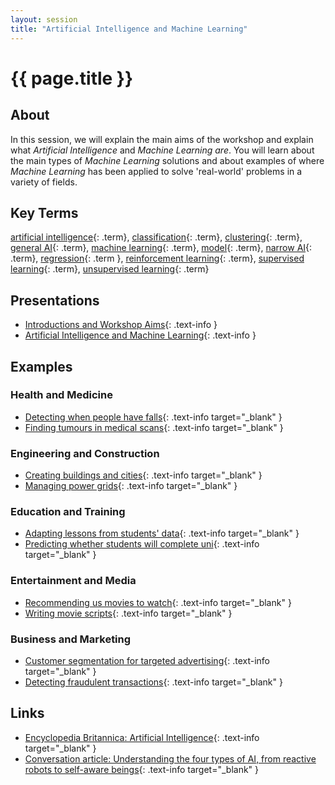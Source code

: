 ```yaml
---
layout: session
title: "Artificial Intelligence and Machine Learning"
---
```


# {{ page.title }}

## About

In this session, we will explain the main aims of the workshop and explain what *Artificial Intelligence* and *Machine Learning are*.
You will learn about the main types of *Machine Learning* solutions and about examples of where *Machine Learning* has been applied to solve 'real-world' problems in a variety of fields.

## Key Terms

[artificial intelligence](){: .term}, [classification](){: .term}, [clustering](){: .term}, [general AI](){: .term}, [machine learning](){: .term}, [model](){: .term}, [narrow AI](){: .term}, [regression](){: .term }, [reinforcement learning](){: .term}, [supervised learning](){: .term}, [unsupervised learning](){: .term}

## Presentations

- [Introductions and Workshop Aims](){: .text-info } <i class="fas fa-file-pdf session-icon"></i>
- [Artificial Intelligence and Machine Learning](){: .text-info } <i class="fas fa-file-pdf session-icon"></i>

## Examples

### Health and Medicine

- [Detecting when people have falls](https://www.mobihealthnews.com/content/how-fall-detection-moving-beyond-pendant){: .text-info target="_blank" } <i class="fas fa-link session-icon"></i>
- [Finding tumours in medical scans](https://www.forbes.com/sites/charlestowersclark/2019/04/30/the-cutting-edge-of-ai-cancer-detection/#112021677336){: .text-info target="_blank" } <i class="fas fa-link session-icon"></i>

### Engineering and Construction

- [Creating buildings and cities](https://www.alphr.com/artificial-intelligence/1005674/the-architects-teaching-ai-to-print-cities){: .text-info target="_blank" } <i class="fas fa-link session-icon"></i>
- [Managing power grids](https://digital.hbs.edu/platform-rctom/submission/no-more-blackouts-how-pge-is-using-machine-learning-to-strengthen-the-power-grid/){: .text-info target="_blank" } <i class="fas fa-link session-icon"></i>

### Education and Training

- [Adapting lessons from students' data](https://interestingengineering.com/personalized-learning-artificial-intelligence-and-education-in-the-future){: .text-info target="_blank" } <i class="fas fa-link session-icon"></i>
- [Predicting whether students will complete uni](https://www.thetechedvocate.org/using-artificial-intelligence-to-boost-student-retention-rates/){: .text-info target="_blank" } <i class="fas fa-link session-icon"></i>

### Entertainment and Media

- [Recommending us movies to watch](https://uxplanet.org/netflix-binging-on-the-algorithm-a3a74a6c1f59){: .text-info target="_blank" } <i class="fas fa-link session-icon"></i>
- [Writing movie scripts](https://arstechnica.com/gaming/2016/06/an-ai-wrote-this-movie-and-its-strangely-moving/){: .text-info target="_blank" } <i class="fas fa-link session-icon"></i>

### Business and Marketing

- [Customer segmentation for targeted advertising](https://medium.com/@jeffrisandy/investigating-starbucks-customers-segmentation-using-unsupervised-machine-learning-10b2ac0cfd3b){: .text-info target="_blank" } <i class="fas fa-link session-icon"></i>
- [Detecting fraudulent transactions](https://www.americanexpress.com/en-gb/business/trends-and-insights/articles/payment-services-fraud-detection-using-AI/){: .text-info target="_blank" } <i class="fas fa-link session-icon"></i>

## Links

- [Encyclopedia Britannica: Artificial Intelligence](https://www.britannica.com/technology/artificial-intelligence){: .text-info target="_blank" } <i class="fas fa-link session-icon"></i>
- [Conversation article: Understanding the four types of AI, from reactive robots to self-aware beings](https://theconversation.com/understanding-the-four-types-of-ai-from-reactive-robots-to-self-aware-beings-67616){: .text-info target="_blank" } <i class="fas fa-link session-icon"></i>